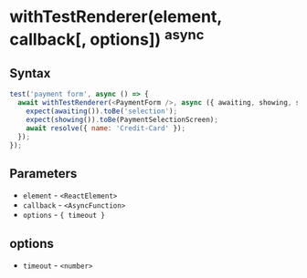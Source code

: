 # withTestRenderer(element, callback[, options]) <sup>async</sup>

## Syntax

```js
test('payment form', async () => {
  await withTestRenderer(<PaymentForm />, async ({ awaiting, showing, shown, resolve }) => {
    expect(awaiting()).toBe('selection');
    expect(showing()).toBe(PaymentSelectionScreen);
    await resolve({ name: 'Credit-Card' });
  });
});
```

## Parameters

* `element` - `<ReactElement>`
* `callback` - `<AsyncFunction>`
* `options` - `{ timeout }`

## options

* `timeout` - `<number>`
